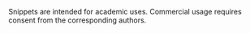 Snippets are intended for academic uses.
Commercial usage requires consent from the corresponding authors.
